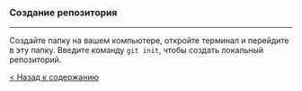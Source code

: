 ### Создание репозитория
***
Создайте папку на вашем компьютере, откройте терминал и перейдите в эту папку. Введите команду `git init`, чтобы создать локальный репозиторий.

[< Назад к содержанию](./readme.md)